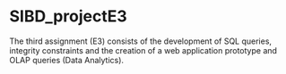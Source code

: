 # SIBD_projectE3


The third assignment (E3) consists of the development of SQL queries, integrity constraints and the creation of a web application prototype and OLAP queries (Data Analytics).
